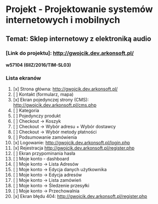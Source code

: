 # Projekt - Projektowanie systemów internetowych i mobilnych
## Temat: Sklep internetowy z elektroniką audio
### [Link do projektu]: http://gwojcik.dev.arkonsoft.pl/
#### w57104 (6IIZ/2016/TIM-SL03)


### Lista ekranów
1. [x] Strona główna: http://gwojcik.dev.arkonsoft.pl/
2. [ ] Kontakt (formularz, mapa)
3. [x] Ekran pojedynczej strony (CMS): http://gwojcik.dev.arkonsoft.pl/cms.php
4. [ ] Kategoria
5. [ ] Pojedynczy produkt
6. [ ] Checkout -> Koszyk
7. [ ] Checkout -> Wybór adresu + Wybór dostawcy
8. [ ] Checkout -> Wybór metody płatności
9. [ ] Podsumowanie zamówienia
10. [x] Logowanie: http://gwojcik.dev.arkonsoft.pl/login.php
11. [x] Rejestracja http://gwojcik.dev.arkonsoft.pl/register.php
12. [ ] Ekran przypominania hasła
13. [ ] Moje konto - dashboard
14. [ ] Moje konto -> Lista Adresów
15. [ ] Moje konto -> Edycja danych użytkownika
16. [ ] Moje konto -> Edycja adresów
17. [ ] Moje konto -> Lista zamówień
18. [ ] Moje konto -> Śledzenie przesyłki
19. [ ] Moje konto -> Przechowalnia
20. [x] Ekran błędu 404: http://gwojcik.dev.arkonsoft.pl/register.php
